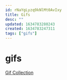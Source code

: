 ```yaml
---
id: rNaYgLyzq9kNlMt0AvIxy
title: Gifs
desc: ""
updated: 1634783280243
created: 1634783247311
tags: ["gifs"]
---
```


# gifs

[Gif Collection](https://gifs.joelglovier.com/)
